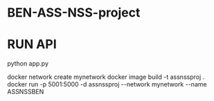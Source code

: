 # BEN-ASS-NSS-project

# RUN API
python app.py

docker network create mynetwork
docker image build -t assnssproj .
docker run -p 5001:5000 -d assnssproj --network mynetwork --name ASSNSSBEN
